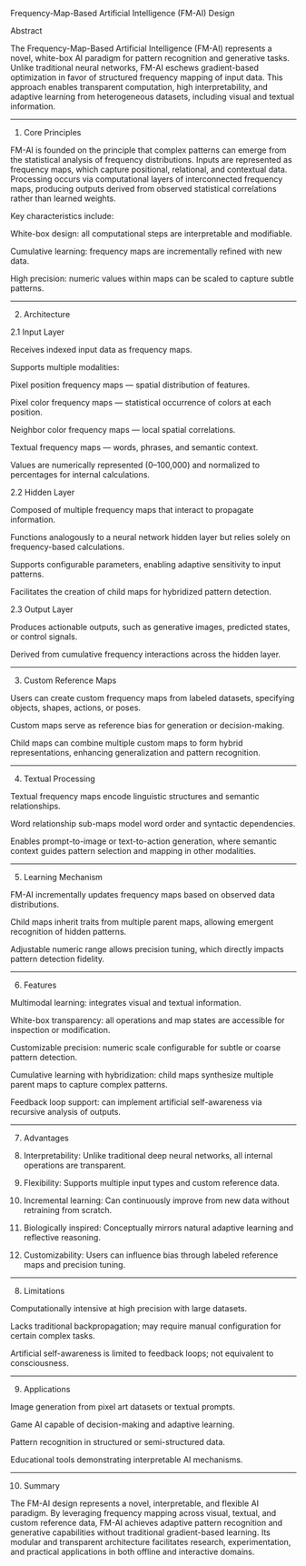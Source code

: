 Frequency-Map-Based Artificial Intelligence (FM-AI) Design

Abstract

The Frequency-Map-Based Artificial Intelligence (FM-AI) represents a novel, white-box AI paradigm for pattern recognition and generative tasks. Unlike traditional neural networks, FM-AI eschews gradient-based optimization in favor of structured frequency mapping of input data. This approach enables transparent computation, high interpretability, and adaptive learning from heterogeneous datasets, including visual and textual information.


---

1. Core Principles

FM-AI is founded on the principle that complex patterns can emerge from the statistical analysis of frequency distributions. Inputs are represented as frequency maps, which capture positional, relational, and contextual data. Processing occurs via computational layers of interconnected frequency maps, producing outputs derived from observed statistical correlations rather than learned weights.

Key characteristics include:

White-box design: all computational steps are interpretable and modifiable.

Cumulative learning: frequency maps are incrementally refined with new data.

High precision: numeric values within maps can be scaled to capture subtle patterns.



---

2. Architecture

2.1 Input Layer

Receives indexed input data as frequency maps.

Supports multiple modalities:

Pixel position frequency maps — spatial distribution of features.

Pixel color frequency maps — statistical occurrence of colors at each position.

Neighbor color frequency maps — local spatial correlations.

Textual frequency maps — words, phrases, and semantic context.


Values are numerically represented (0–100,000) and normalized to percentages for internal calculations.


2.2 Hidden Layer

Composed of multiple frequency maps that interact to propagate information.

Functions analogously to a neural network hidden layer but relies solely on frequency-based calculations.

Supports configurable parameters, enabling adaptive sensitivity to input patterns.

Facilitates the creation of child maps for hybridized pattern detection.


2.3 Output Layer

Produces actionable outputs, such as generative images, predicted states, or control signals.

Derived from cumulative frequency interactions across the hidden layer.



---

3. Custom Reference Maps

Users can create custom frequency maps from labeled datasets, specifying objects, shapes, actions, or poses.

Custom maps serve as reference bias for generation or decision-making.

Child maps can combine multiple custom maps to form hybrid representations, enhancing generalization and pattern recognition.



---

4. Textual Processing

Textual frequency maps encode linguistic structures and semantic relationships.

Word relationship sub-maps model word order and syntactic dependencies.

Enables prompt-to-image or text-to-action generation, where semantic context guides pattern selection and mapping in other modalities.



---

5. Learning Mechanism

FM-AI incrementally updates frequency maps based on observed data distributions.

Child maps inherit traits from multiple parent maps, allowing emergent recognition of hidden patterns.

Adjustable numeric range allows precision tuning, which directly impacts pattern detection fidelity.



---

6. Features

Multimodal learning: integrates visual and textual information.

White-box transparency: all operations and map states are accessible for inspection or modification.

Customizable precision: numeric scale configurable for subtle or coarse pattern detection.

Cumulative learning with hybridization: child maps synthesize multiple parent maps to capture complex patterns.

Feedback loop support: can implement artificial self-awareness via recursive analysis of outputs.



---

7. Advantages

1. Interpretability: Unlike traditional deep neural networks, all internal operations are transparent.


2. Flexibility: Supports multiple input types and custom reference data.


3. Incremental learning: Can continuously improve from new data without retraining from scratch.


4. Biologically inspired: Conceptually mirrors natural adaptive learning and reflective reasoning.


5. Customizability: Users can influence bias through labeled reference maps and precision tuning.




---

8. Limitations

Computationally intensive at high precision with large datasets.

Lacks traditional backpropagation; may require manual configuration for certain complex tasks.

Artificial self-awareness is limited to feedback loops; not equivalent to consciousness.



---

9. Applications

Image generation from pixel art datasets or textual prompts.

Game AI capable of decision-making and adaptive learning.

Pattern recognition in structured or semi-structured data.

Educational tools demonstrating interpretable AI mechanisms.



---

10. Summary

The FM-AI design represents a novel, interpretable, and flexible AI paradigm. By leveraging frequency mapping across visual, textual, and custom reference data, FM-AI achieves adaptive pattern recognition and generative capabilities without traditional gradient-based learning. Its modular and transparent architecture facilitates research, experimentation, and practical applications in both offline and interactive domains.
